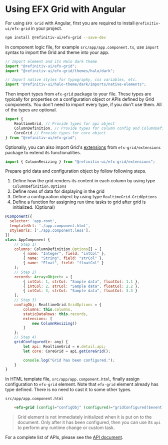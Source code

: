 # Using EFX Grid with Angular

For using `EFX Grid` with Angular, first you are required to install `@refinitiv-ui/efx-grid` in your project.

```sh
npm install @refinitiv-ui/efx-grid --save-dev
```

In component logic file, for example `src/app/app.component.ts`, use `import` syntax to import the Grid and theme into your app.

```js
// Import element and its Halo dark theme
import "@refinitiv-ui/efx-grid";
import "@refinitiv-ui/efx-grid/themes/halo/dark";

// Import native styles for typography, css variables, etc.
import "@refinitiv-ui/halo-theme/dark/imports/native-elements";
```

Then import types from `efx-grid` package to your file. These types are typically for properties on a configuration object or APIs defined by Grid components. You don't need to import every type, if you don't use them. All of the types are optional.

```js
import {
	RealtimeGrid, // Provide types for api object
	ColumnDefinition, // Provide types for column config and ColumnDefinition object
	CoreGrid // Provide types for core object
} from "@refinitiv-ui/efx-grid";
```

Optionally, you can also import Grid's [extensions](../extensions/README.md) from `efx-grid/extensions` package to extend its functionalities. 

```js
import { ColumnResizing } from "@refinitiv-ui/efx-grid/extensions";
```

Prepare grid data and configuration object by follow following steps.
1) Define how the grid renders its content in each column by using type `ColumnDefinition.Options`
2) Define rows of data for displaying in the grid
3) Define a configuration object by using type `RealtimeGrid.GridOptions`
4) Define a function for assigning run time tasks to grid after grid is initialized. (Optional)

```js
@Component({
  selector: 'app-root',
  templateUrl: './app.component.html',
  styleUrls: ['./app.component.less'],
})
class AppComponent {
	// Step 1)
	columns: ColumnDefinition.Options[] = [
		{ name: "Integer", field: "intCol" },
		{ name: "String", field: "strCol" },
		{ name: "Float", field: "floatCol" }
	];
	// Step 2)
	records: Array<Object> = [
		{ intCol: 1, strCol: "Sample data", floatCol: 1.1 },
		{ intCol: 2, strCol: "Sample data", floatCol: 2.2 },
		{ intCol: 3, strCol: "Sample data", floatCol: 3.3 }
	];
	// Step 3)
	configObj: RealtimeGrid.GridOptions = {
		columns: this.columns,
		staticDataRows: this.records,
		extensions: [
			new ColumnResizing()
		]
	};
	// Step 4)
	gridConfigured(e: any) {
		let api: RealtimeGrid = e.detail.api;
		let core: CoreGrid = api.getCoreGrid();

		console.log("Grid has been configured.");
	}
}
```

In HTML template file, `src/app/app.component.html`, finally assign configuration to `efx-grid` element. Note that `efx-grid` element already has type defined. There is no need to cast it to some other types.

`src/app/app.component.html`
```html
	<efx-grid [config]="configObj" (configured)="gridConfigured($event)" #grid ></efx-grid>
```

> Grid element is not immediately initialized when it is put on to the document. Only after it has been configured, then you can use its `api` to perform any runtime change or custom task.

For a complete list of APIs, please see the [API document](../apis/README.md).
